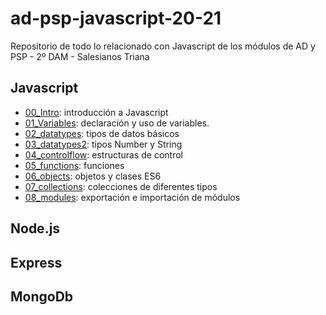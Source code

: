 # ad-psp-javascript-20-21
Repositorio de todo lo relacionado con Javascript de los módulos de AD y PSP - 2º DAM - Salesianos Triana

## Javascript

- [00_Intro](./00_intro/): introducción a Javascript
- [01_Variables](./01_variables/README.md): declaración y uso de variables.
- [02_datatypes](./02_datatypes/README.md): tipos de datos básicos
- [03_datatypes2](./03_datatypes2/README.md): tipos Number y String
- [04_controlflow](./04_controlflow/README.md): estructuras de control
- [05_functions](./05_functions/../05_functions/README.md): funciones
- [06_objects](./06_objects/README.md): objetos y clases ES6
- [07_collections](./07_collections/README.md): colecciones de diferentes tipos
- [08_modules](./08_modules/README.md): exportación e importación de módulos

## Node.js

## Express

## MongoDb
